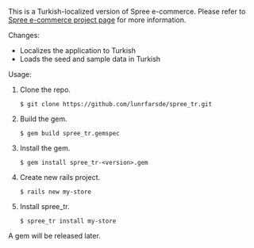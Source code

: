 This is a Turkish-localized version of Spree e-commerce. Please refer to [Spree e-commerce project page](http://spreecommerce.com) for more information.

Changes:

* Localizes the application to Turkish
* Loads the seed and sample data in Turkish

Usage:

1. Clone the repo.

	```
	$ git clone https://github.com/lunrfarsde/spree_tr.git
	```

2. Build the gem.

	```
	$ gem build spree_tr.gemspec
	```

3. Install the gem.

	```
	$ gem install spree_tr-<version>.gem
	```

4. Create new rails project.

	```
	$ rails new my-store
	```

5. Install spree_tr.

	```
	$ spree_tr install my-store
	```

A gem will be released later.
